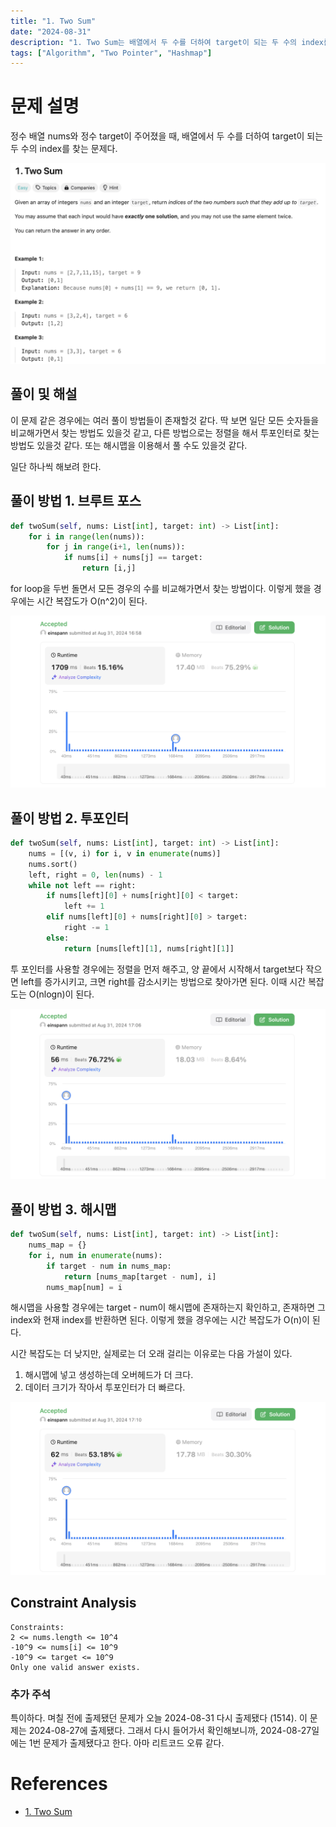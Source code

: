 ```yaml
---
title: "1. Two Sum"
date: "2024-08-31"
description: "1. Two Sum는 배열에서 두 수를 더하여 target이 되는 두 수의 index를 찾는 문제다."
tags: ["Algorithm", "Two Pointer", "Hashmap"]
---
```


# 문제 설명
정수 배열 nums와 정수 target이 주어졌을 때, 배열에서 두 수를 더하여 target이 되는 두 수의 index를 찾는 문제다.

![1](../../../images/LEET/1/1.png)

## 풀이 및 해설
이 문제 같은 경우에는 여러 풀이 방법들이 존재할것 같다. 딱 보면 일단 모든 숫자들을 비교해가면서 찾는 방법도 있을것 같고, 다른 방법으로는 정렬을 해서 투포인터로 찾는 방법도 있을것 같다. 또는 해시맵을 이용해서 풀 수도 있을것 같다.

일단 하나씩 해보려 한다.

## 풀이 방법 1. 브루트 포스
```python
def twoSum(self, nums: List[int], target: int) -> List[int]:
    for i in range(len(nums)):
        for j in range(i+1, len(nums)):
            if nums[i] + nums[j] == target:
                return [i,j]
```

for loop을 두번 돌면서 모든 경우의 수를 비교해가면서 찾는 방법이다.
이렇게 했을 경우에는 시간 복잡도가 O(n^2)이 된다.

![tc1](../../../images/LEET/1/tc1.png)

## 풀이 방법 2. 투포인터
```python
def twoSum(self, nums: List[int], target: int) -> List[int]:
    nums = [(v, i) for i, v in enumerate(nums)]
    nums.sort()
    left, right = 0, len(nums) - 1
    while not left == right:
        if nums[left][0] + nums[right][0] < target:
            left += 1
        elif nums[left][0] + nums[right][0] > target:
            right -= 1
        else:
            return [nums[left][1], nums[right][1]]
```
투 포인터를 사용할 경우에는 정렬을 먼저 해주고, 양 끝에서 시작해서 target보다 작으면 left를 증가시키고, 크면 right를 감소시키는 방법으로 찾아가면 된다.
이때 시간 복잡도는 O(nlogn)이 된다.

![tc2](../../../images/LEET/1/tc2.png)

## 풀이 방법 3. 해시맵
```python
def twoSum(self, nums: List[int], target: int) -> List[int]:
    nums_map = {}
    for i, num in enumerate(nums):
        if target - num in nums_map:
            return [nums_map[target - num], i]
        nums_map[num] = i
```
해시맵을 사용할 경우에는 target - num이 해시맵에 존재하는지 확인하고, 존재하면 그 index와 현재 index를 반환하면 된다.
이렇게 했을 경우에는 시간 복잡도가 O(n)이 된다. 

시간 복잡도는 더 낮지만, 실제로는 더 오래 걸리는 이유로는 다음 가설이 있다.  
1. 해시맵에 넣고 생성하는데 오버헤드가 더 크다.
2. 데이터 크기가 작아서 투포인터가 더 빠르다.

![tc3](../../../images/LEET/1/tc3.png)

## Constraint Analysis
```
Constraints:
2 <= nums.length <= 10^4
-10^9 <= nums[i] <= 10^9
-10^9 <= target <= 10^9
Only one valid answer exists.
```

### 추가 주석
특이하다. 며칠 전에 출제됐던 문제가 오늘 2024-08-31 다시 출제됐다 (1514). 이 문제는 2024-08-27에 출제됐다. 그래서 다시 들어가서 확인해보니까, 2024-08-27일에는 1번 문제가 출제됐다고 한다. 아마 리트코드 오류 같다.

# References
- [1. Two Sum](https://leetcode.com/problems/two-sum/)